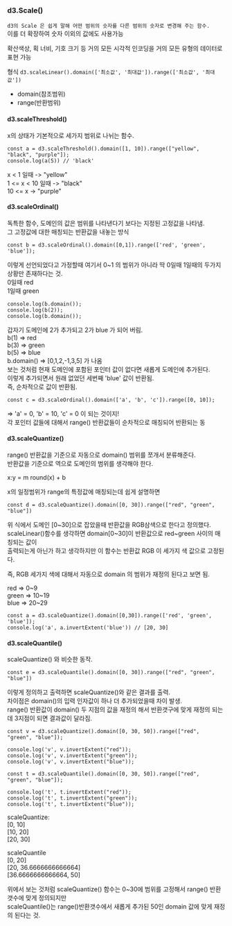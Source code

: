 ### d3.Scale()

`d3의 Scale 은 쉽게 말해 어떤 범위의 숫자를 다른 범위의 숫자로 변경해 주는 함수.`  
이를 더 확장하여 숫자 이외의 값에도 사용가능  

확산색상, 획 너비, 기호 크기 등 거의 모든 시각적 인코딩을 거의 모든 유형의 데이터로 표현 가능  

형식 `d3.scaleLinear().domain(['최소값', '최대값']).range(['최소값', '최대값'])`  
- domain(참조범위)
- range(반환범위)


#### d3.scaleThreshold()
x의 상태가 기본적으로 세가지 범위로 나뉘는 함수.
```
const a = d3.scaleThreshold().domain([1, 10]).range(["yellow", "black", "purple"]);  
console.log(a(5)) // 'black'
```  
x < 1 일때 -> "yellow"  
1 <= x < 10 일때 -> "black"  
10 <= x -> "purple"

#### d3.scaleOrdinal() 
독특한 함수, 도메인의 값은 범위를 나타낸다기 보다는 지정된 고정값을 나타냄.  
그 고정값에 대한 매칭되는 반환값을 내놓는 방식  
```
const b = d3.scaleOrdinal().domain([0,1]).range(['red', 'green', 'blue']);  
```
이렇게 선언되었다고 가정할때 여기서 0~1 의 범위가 아니라 딱 0일때 1일때의 두가지 상황만 존재하다는 것.  
0일때 red  
1일때 green  
```
console.log(b.domain());  
console.log(b(2));  
console.log(b.domain());  
```
갑자기 도메인에 2가 추가되고 2가 blue 가 되어 버림.  
b(1) => red   
b(3) => green  
b(5) => blue  
b.domain() => [0,1,2,-1,3,5] 가 나옴  
보는 것처럼 현재 도메인에 포함된 포인터 값이 없다면 새롭게 도메인에 추가된다.   
이렇게 추가되면서 원래 없었던 세번째 'blue' 값이 반환됨.  
즉, 순차적으로 값이 반환됨.  
```
const c = d3.scaleOrdinal().domain(['a', 'b', 'c']).range([0, 10]);  
```
=> 'a' = 0, 'b' = 10, 'c' = 0 이 되는 것이지!  
각 포인터 값들에 대해서 range() 반환값들이 순차적으로 매칭되어 반환되는 동  

#### d3.scaleQuantize()
range() 반환값을 기준으로 자동으로 domain() 범위를 쪼개서 분류해준다.  
반환값을 기준으로 역으로 도메인의 범위를 생각해야 한다.

x:y = m round(x) + b

x의 일정범위가 range의 특정값에 매칭되는데 쉽게 설명하면

```const d = d3.scaleQuantize().domain([0, 30]).range(["red", "green", "blue"])```

위 식에서 도메인 [0~30]으로 잡았을때 반환값을 RGB삼색으로 한다고 정의했다.  
scaleLinear()함수를 생각하면 domain[0~30]이 반환값으로 red~green 사이의 매칭되는 값이  
출력되는게 아닌가 하고 생각하지만 이 함수는 반환값 RGB 이 세가지 색 값으로 고정된다.  

즉, RGB 세가지 색에 대해서 자동으로 domain 의 범위가 재정의 된다고 보면 됨.  

red => 0~9  
green => 10~19  
blue => 20~29

```
const a = d3.scaleQuantize().domain([0,30]).range(['red', 'green', 'blue']);
console.log('a', a.invertExtent('blue')) // [20, 30]
```

#### d3.scaleQuantile()
scaleQuantize() 와 비슷한 동작.

```
const e = d3.scaleQuantile().domain([0, 30]).range(["red", "green", "blue"])
```
이렇게 정의하고 출력하면 scaleQuantize()와 같은 결과를 출력.  
차이점은 domain()의 입력 인자값이 하나 더 추가되었을때 차이 발생.  
range() 반환값이 domain() 두 지점의 값을 재정의 해서 반환갯구에 맞게 재정의 되는데 3지점이 되면 결과값이 달라짐.

```
const v = d3.scaleQuantize().domain([0, 30, 50]).range(["red", "green", "blue"]);  

console.log('v', v.invertExtent("red"));
console.log('v', v.invertExtent("green"));
console.log('v', v.invertExtent("blue"));  

const t = d3.scaleQuantile().domain([0, 30, 50]).range(["red", "green", "blue"]);  

console.log('t', t.invertExtent("red"));
console.log('t', t.invertExtent("green"));
console.log('t', t.invertExtent("blue"));  
```

scaleQuantize:  
[0, 10]  
[10, 20]  
[20, 30]

scaleQuantile  
[0, 20]  
[20, 36.6666666666664]  
[36.6666666666664, 50]

위에서 보는 것처럼 scaleQuantize() 함수는 0~30에 범위를 고정해서 range() 반환 갯수에 맞게 정의되지만  
scaleQuantile()는 range()반환갯수에서 새롭게 추가된 50인 domain 값에 맞게 재정의 된다는 것.  
